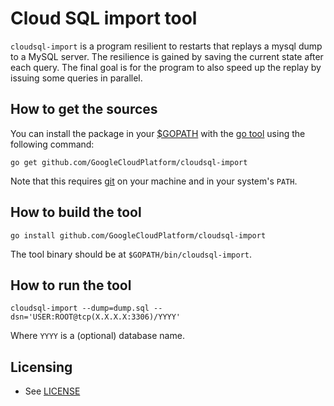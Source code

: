 # Cloud SQL import tool

`cloudsql-import` is a program resilient to restarts that replays a
mysql dump to a MySQL server. The resilience is gained by saving the
current state after each query. The final goal is for the program to
also speed up the replay by issuing some queries in parallel.

## How to get the sources

You can install the package in your [$GOPATH](http://code.google.com/p/go-wiki/wiki/GOPATH "GOPATH") with the [go tool](http://golang.org/cmd/go/ "go command") using the following command:

```
go get github.com/GoogleCloudPlatform/cloudsql-import
```

Note that this requires [git](http://git-scm.com/downloads) on your
machine and in your system's `PATH`.

## How to build the tool

```
go install github.com/GoogleCloudPlatform/cloudsql-import
```

The tool binary should be at `$GOPATH/bin/cloudsql-import`.

## How to run the tool

```
cloudsql-import --dump=dump.sql --dsn='USER:ROOT@tcp(X.X.X.X:3306)/YYYY'
```

Where `YYYY` is a (optional) database name.

## Licensing

- See [LICENSE][1]

[1]: LICENSE

